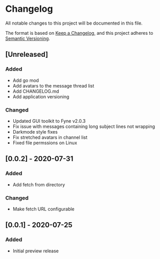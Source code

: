 # Changelog
All notable changes to this project will be documented in this file.

The format is based on [Keep a Changelog](https://keepachangelog.com/en/1.0.0/),
and this project adheres to [Semantic Versioning](https://semver.org/spec/v2.0.0.html).

## [Unreleased]
### Added
- Add go mod
- Add avatars to the message thread list
- Add CHANGELOG.md
- Add application versioning

### Changed
- Updated GUI toolkit to Fyne v2.0.3
- Fix issue with messages containing long subject lines not wrapping
- Darkmode style fixes
- Fix stretched avatars in channel list
- Fixed file permssions on Linux

## [0.0.2] - 2020-07-31
### Added
- Add fetch from directory

### Changed
- Make fetch URL configurable

## [0.0.1] - 2020-07-25
### Added
- Initial preview release
